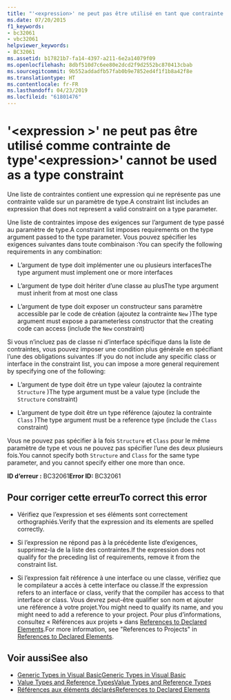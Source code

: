 ```yaml
---
title: "'<expression>' ne peut pas être utilisé en tant que contrainte de type"
ms.date: 07/20/2015
f1_keywords:
- bc32061
- vbc32061
helpviewer_keywords:
- BC32061
ms.assetid: b17821b7-fa14-4397-a211-6e2a14079f09
ms.openlocfilehash: 8dbf510d7c6ee80e2dcd2f9d2552bc870413cbab
ms.sourcegitcommit: 9b552addadfb57fab0b9e7852ed4f1f1b8a42f8e
ms.translationtype: HT
ms.contentlocale: fr-FR
ms.lasthandoff: 04/23/2019
ms.locfileid: "61801476"
---
```

# <a name="expression-cannot-be-used-as-a-type-constraint"></a><span data-ttu-id="33f0d-102">'\<expression >' ne peut pas être utilisé comme contrainte de type</span><span class="sxs-lookup"><span data-stu-id="33f0d-102">'\<expression>' cannot be used as a type constraint</span></span>
<span data-ttu-id="33f0d-103">Une liste de contraintes contient une expression qui ne représente pas une contrainte valide sur un paramètre de type.</span><span class="sxs-lookup"><span data-stu-id="33f0d-103">A constraint list includes an expression that does not represent a valid constraint on a type parameter.</span></span>  
  
 <span data-ttu-id="33f0d-104">Une liste de contraintes impose des exigences sur l’argument de type passé au paramètre de type.</span><span class="sxs-lookup"><span data-stu-id="33f0d-104">A constraint list imposes requirements on the type argument passed to the type parameter.</span></span> <span data-ttu-id="33f0d-105">Vous pouvez spécifier les exigences suivantes dans toute combinaison :</span><span class="sxs-lookup"><span data-stu-id="33f0d-105">You can specify the following requirements in any combination:</span></span>  
  
- <span data-ttu-id="33f0d-106">L’argument de type doit implémenter une ou plusieurs interfaces</span><span class="sxs-lookup"><span data-stu-id="33f0d-106">The type argument must implement one or more interfaces</span></span>  
  
- <span data-ttu-id="33f0d-107">L’argument de type doit hériter d’une classe au plus</span><span class="sxs-lookup"><span data-stu-id="33f0d-107">The type argument must inherit from at most one class</span></span>  
  
- <span data-ttu-id="33f0d-108">L’argument de type doit exposer un constructeur sans paramètre accessible par le code de création (ajoutez la contrainte `New` )</span><span class="sxs-lookup"><span data-stu-id="33f0d-108">The type argument must expose a parameterless constructor that the creating code can access (include the `New` constraint)</span></span>  
  
 <span data-ttu-id="33f0d-109">Si vous n’incluez pas de classe ni d’interface spécifique dans la liste de contraintes, vous pouvez imposer une condition plus générale en spécifiant l’une des obligations suivantes :</span><span class="sxs-lookup"><span data-stu-id="33f0d-109">If you do not include any specific class or interface in the constraint list, you can impose a more general requirement by specifying one of the following:</span></span>  
  
- <span data-ttu-id="33f0d-110">L’argument de type doit être un type valeur (ajoutez la contrainte `Structure` )</span><span class="sxs-lookup"><span data-stu-id="33f0d-110">The type argument must be a value type (include the `Structure` constraint)</span></span>  
  
- <span data-ttu-id="33f0d-111">L’argument de type doit être un type référence (ajoutez la contrainte `Class` )</span><span class="sxs-lookup"><span data-stu-id="33f0d-111">The type argument must be a reference type (include the `Class` constraint)</span></span>  
  
 <span data-ttu-id="33f0d-112">Vous ne pouvez pas spécifier à la fois `Structure` et `Class` pour le même paramètre de type et vous ne pouvez pas spécifier l’une des deux plusieurs fois.</span><span class="sxs-lookup"><span data-stu-id="33f0d-112">You cannot specify both `Structure` and `Class` for the same type parameter, and you cannot specify either one more than once.</span></span>  
  
 <span data-ttu-id="33f0d-113">**ID d’erreur :** BC32061</span><span class="sxs-lookup"><span data-stu-id="33f0d-113">**Error ID:** BC32061</span></span>  
  
## <a name="to-correct-this-error"></a><span data-ttu-id="33f0d-114">Pour corriger cette erreur</span><span class="sxs-lookup"><span data-stu-id="33f0d-114">To correct this error</span></span>  
  
- <span data-ttu-id="33f0d-115">Vérifiez que l’expression et ses éléments sont correctement orthographiés.</span><span class="sxs-lookup"><span data-stu-id="33f0d-115">Verify that the expression and its elements are spelled correctly.</span></span>  
  
- <span data-ttu-id="33f0d-116">Si l’expression ne répond pas à la précédente liste d’exigences, supprimez-la de la liste des contraintes.</span><span class="sxs-lookup"><span data-stu-id="33f0d-116">If the expression does not qualify for the preceding list of requirements, remove it from the constraint list.</span></span>  
  
- <span data-ttu-id="33f0d-117">Si l’expression fait référence à une interface ou une classe, vérifiez que le compilateur a accès à cette interface ou classe.</span><span class="sxs-lookup"><span data-stu-id="33f0d-117">If the expression refers to an interface or class, verify that the compiler has access to that interface or class.</span></span> <span data-ttu-id="33f0d-118">Vous devrez peut-être qualifier son nom et ajouter une référence à votre projet.</span><span class="sxs-lookup"><span data-stu-id="33f0d-118">You might need to qualify its name, and you might need to add a reference to your project.</span></span> <span data-ttu-id="33f0d-119">Pour plus d’informations, consultez « Références aux projets » dans [References to Declared Elements](../../../visual-basic/programming-guide/language-features/declared-elements/references-to-declared-elements.md).</span><span class="sxs-lookup"><span data-stu-id="33f0d-119">For more information, see "References to Projects" in [References to Declared Elements](../../../visual-basic/programming-guide/language-features/declared-elements/references-to-declared-elements.md).</span></span>  
  
## <a name="see-also"></a><span data-ttu-id="33f0d-120">Voir aussi</span><span class="sxs-lookup"><span data-stu-id="33f0d-120">See also</span></span>

- [<span data-ttu-id="33f0d-121">Generic Types in Visual Basic</span><span class="sxs-lookup"><span data-stu-id="33f0d-121">Generic Types in Visual Basic</span></span>](../../../visual-basic/programming-guide/language-features/data-types/generic-types.md)
- [<span data-ttu-id="33f0d-122">Value Types and Reference Types</span><span class="sxs-lookup"><span data-stu-id="33f0d-122">Value Types and Reference Types</span></span>](../../../visual-basic/programming-guide/language-features/data-types/value-types-and-reference-types.md)
- [<span data-ttu-id="33f0d-123">Références aux éléments déclarés</span><span class="sxs-lookup"><span data-stu-id="33f0d-123">References to Declared Elements</span></span>](../../../visual-basic/programming-guide/language-features/declared-elements/references-to-declared-elements.md)
